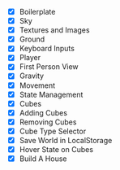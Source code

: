 - [x] Boilerplate
- [x] Sky
- [x] Textures and Images
- [x] Ground
- [x] Keyboard Inputs
- [x] Player
- [x] First Person View
- [x] Gravity
- [x] Movement
- [x] State Management
- [x] Cubes
- [x] Adding Cubes
- [x] Removing Cubes
- [x] Cube Type Selector
- [x] Save World in LocalStorage
- [x] Hover State on Cubes
- [x] Build A House
